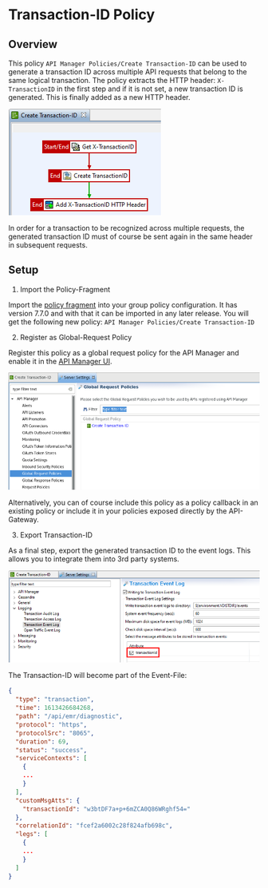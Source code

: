 # Transaction-ID Policy

## Overview 

This policy `API Manager Policies/Create Transaction-ID` can be used to generate a transaction ID across multiple API requests that belong to the same logical transaction. The policy extracts the HTTP header: `X-TransactionID` in the first step and if it is not set, a new transaction ID is generated. This is finally added as a new HTTP header.  

![Create Transaction-ID Policy](images/create-transaction-id-policy.png)

In order for a transaction to be recognized across multiple requests, the generated transaction ID must of course be sent again in the same header in subsequent requests.

## Setup 

1. Import the Policy-Fragment

Import the [policy fragment](TransactionPolicy.xml) into your group policy configuration. It has version 7.7.0 and with that it can be imported in any later release. You will get the following new policy: `API Manager Policies/Create Transaction-ID`

2. Register as Global-Request Policy

Register this policy as a global request policy for the API Manager and enable it in the [API Manager UI](https://docs.axway.com/bundle/axway-open-docs/page/docs/apim_administration/apimgr_admin/api_mgmt_custom_policies/index.html#enforce-api-manager-global-policies).  

![Global Request Policy](images/create-transaction-id-global-request-policy.png)

Alternatively, you can of course include this policy as a policy callback in an existing policy or include it in your policies exposed directly by the API-Gateway.

3. Export Transaction-ID

As a final step, export the generated transaction ID to the event logs. This allows you to integrate them into 3rd party systems.  

![Global Request Policy](images/export-transaction-id-in-event-log.png)

The Transaction-ID will become part of the Event-File:
```json
{
  "type": "transaction",
  "time": 1613426684268,
  "path": "/api/emr/diagnostic",
  "protocol": "https",
  "protocolSrc": "8065",
  "duration": 69,
  "status": "success",
  "serviceContexts": [
    {
    ...
    }
  ],
  "customMsgAtts": {
    "transactionId": "w3btDF7a+p+6mZCA0Q86WRghf54="
  },
  "correlationId": "fcef2a6002c28f824afb698c",
  "legs": [
    {
    ...
    }
  ]
}
```

